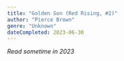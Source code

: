 ```yaml
---
title: "Golden Son (Red Rising, #2)"
author: "Pierce Brown"
genre: "Unknown"
dateCompleted: 2023-06-30
---
```


*Read sometime in 2023*

